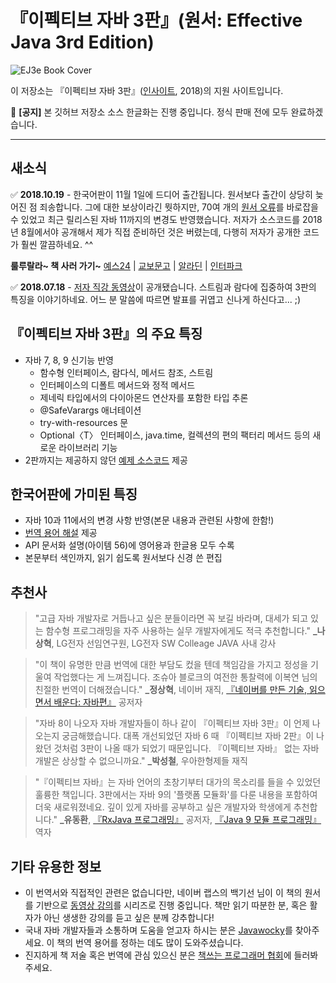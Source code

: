 # 『이펙티브 자바 3판』(원서: Effective Java 3rd Edition)

![EJ3e Book Cover](http://image.kyobobook.co.kr/images/book/xlarge/281/x9788966262281.jpg)

이 저장소는 『이펙티브 자바 3판』([인사이트](http://blog.insightbook.co.kr/), 2018)의 지원 사이트입니다.

:red_circle: **[공지]** 본 깃허브 저장소 소스 한글화는 진행 중입니다. 정식 판매 전에 모두 완료하겠습니다.

---

## 새소식
:white_check_mark: **2018.10.19** - 한국어판이 11월 1일에 드디어 출간됩니다. 원서보다 출간이 상당히 늦어진 점 죄송합니다. 그에 대한 보상이라긴 뭣하지만, 70여 개의 [원서 오류](https://docs.google.com/document/d/1mAeEgQu4H4ADxa03k7YaVDjIP5vJBvjVIjg3DIvoc8E/edit)를 바로잡을 수 있었고 최근 릴리스된 자바 11까지의 변경도 반영했습니다. 저자가 소스코드를 2018년 8월에서야 공개해서 제가 직접 준비하던 것은 버렸는데, 다행히 저자가 공개한 코드가 훨씬 깔끔하네요. ^^

**룰루랄라~ 책 사러 가기~** [예스24](http://www.yes24.com/24/Goods/65551284) | [교보문고](http://www.kyobobook.co.kr/product/detailViewKor.laf?ejkGb=KOR&mallGb=KOR&barcode=9788966262281&orderClick=LAH&Kc=) | [알라딘](https://www.aladin.co.kr/shop/wproduct.aspx?ItemId=171196410) | [인터파크](http://book.interpark.com/product/BookDisplay.do?_method=detail&sc.shopNo=0000400000&sc.prdNo=294626264&sc.saNo=003002001&bid1=search&bid2=product&bid3=title&bid4=001)

:white_check_mark: **2018.07.18** - [저자 직강 동영상](https://www.infoq.com/presentations/effective-java-third-edition?useSponsorshipSuggestions=true&utm_source=presentations_about_java&utm_medium=link&utm_campaign=java)이 공개됐습니다. 스트림과 람다에 집중하여 3판의 특징을 이야기하네요. 어느 분 말씀에 따르면 발표를 귀엽고 신나게 하신다고... ;)

## 『이펙티브 자바 3판』의 주요 특징

* 자바 7, 8, 9 신기능 반영
  * 함수형 인터페이스, 람다식, 메서드 참조, 스트림
  * 인터페이스의 디폴트 메서드와 정적 메서드
  * 제네릭 타입에서의 다이아몬드 연산자를 포함한 타입 추론
  * @SafeVarargs 애너테이션
  * try-with-resources 문
  * Optional〈T〉 인터페이스, java.time, 컬렉션의 편의 팩터리 메서드 등의 새로운 라이브러리 기능
* 2판까지는 제공하지 않던 [예제 소스코드](https://github.com/WegraLee/effective-java-3e-source-code/tree/master/src/effectivejava) 제공

## 한국어판에 가미된 특징

* 자바 10과 11에서의 변경 사항 반영(본문 내용과 관련된 사항에 한함!)
* [번역 용어 해설](https://docs.google.com/document/d/1Nw-_FJKre9x7Uy6DZ0NuAFyYUCjBPCpINxqrP0JFuXk/edit) 제공
* API 문서화 설명(아이템 56)에 영어용과 한글용 모두 수록
* 본문부터 색인까지, 읽기 쉽도록 원서보다 신경 쓴 편집

## 추천사
>"고급 자바 개발자로 거듭나고 싶은 분들이라면 꼭 보길 바라며, 대세가 되고 있는 함수형 프로그래밍을 자주 사용하는 실무 개발자에게도 적극 추천합니다."
**_나상혁**, LG전자 선임연구원, LG전자 SW Colleage JAVA 사내 강사

>"이 책이 유명한 만큼 번역에 대한 부담도 컸을 텐데 책임감을 가지고 정성을 기울여 작업했다는 게 느껴집니다. 조슈아 블로크의 여전한 통찰력에 이복연 님의 친절한 번역이 더해졌습니다."
**_정상혁**, 네이버 재직, [『네이버를 만든 기술, 읽으면서 배운다: 자바편』](http://www.yes24.com/24/Goods/16813496) 공저자

>"자바 8이 나오자 자바 개발자들이 하나 같이 『이펙티브 자바 3판』이 언제 나오는지 궁금해했습니다. 대폭 개선되었던 자바 6 때 『이펙티브 자바 2판』이 나왔던 것처럼 3판이 나올 때가 되었기 때문입니다. 『이펙티브 자바』 없는 자바 개발은 상상할 수 없으니까요."
**_박성철**, 우아한형제들 재직

>"『이펙티브 자바』는 자바 언어의 초창기부터 대가의 목소리를 들을 수 있었던 훌륭한 책입니다. 3판에서는 자바 9의 '플랫폼 모듈화'를 다룬 내용을 포함하여 더욱 새로워졌네요. 깊이 있게 자바를 공부하고 싶은 개발자와 학생에게 추천합니다."
**_유동환**, [『RxJava 프로그래밍』](http://www.yes24.com/24/goods/45506284) 공저자, [『Java 9 모듈 프로그래밍』](http://www.yes24.com/24/Goods/60232732) 역자

## 기타 유용한 정보

* 이 번역서와 직접적인 관련은 없습니다만, 네이버 랩스의 백기선 님이 이 책의 원서를 기반으로 [동영상 강의](https://www.youtube.com/watch?v=X7RXP6EI-5E&list=PLfI752FpVCS8e5ACdi5dpwLdlVkn0QgJJ)를 시리즈로 진행 중입니다. 책만 읽기 따분한 분, 혹은 활자가 아닌 생생한 강의를 듣고 싶은 분께 강추합니다!
* 국내 자바 개발자들과 소통하며 도움을 얻고자 하시는 분은 [Javawocky](https://www.facebook.com/groups/javawocky/)를 찾아주세요. 이 책의 번역 용어를 정하는 데도 많이 도와주셨습니다.
* 진지하게 책 저술 혹은 번역에 관심 있으신 분은 [책쓰는 프로그래머 협회](https://www.facebook.com/groups/techbookwriting/)에 들러봐주세요.
